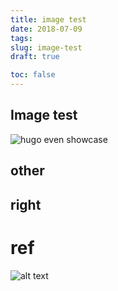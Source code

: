 ```yaml
---
title: image test 
date: 2018-07-09
tags: 
slug: image-test
draft: true

toc: false
---
```

    


## Image test




![hugo even showcase](https://raw.githubusercontent.com/olOwOlo/hugo-theme-even/master/images/showcase.png "showcase.png")

## other


## right


# ref


![alt text][logo]


[logo]: /images/image-test/400.png